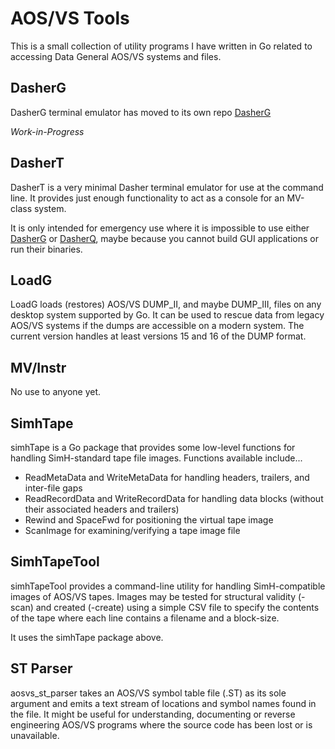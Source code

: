 # AOS/VS Tools

This is a small collection of utility programs I have written in Go related to accessing Data General AOS/VS systems and files.

## DasherG
DasherG terminal emulator has moved to its own repo  [DasherG](https://github.com/SMerrony/DasherG)

*Work-in-Progress*

## DasherT
DasherT is a very minimal Dasher terminal emulator for use at the command line.  It provides just enough functionality to act as a console for an MV-class system.

It is only intended for emergency use where it is impossible to use either [DasherG](https://github.com/SMerrony/DasherG) or [DasherQ](https://github.com/SMerrony/DasherQ), maybe because you cannot build GUI applications or run their binaries.

## LoadG
LoadG loads (restores) AOS/VS DUMP_II, and maybe DUMP_III, files on any desktop system supported by Go.  It can be used to rescue data from legacy AOS/VS systems if the dumps are accessible on a modern system.  The current version handles at least versions 15 and 16 of the DUMP format.

## MV/Instr
No use to anyone yet.

## SimhTape
simhTape is a Go package that provides some low-level functions for handling SimH-standard tape file images.  Functions available include...
 * ReadMetaData and WriteMetaData for handling headers, trailers, and inter-file gaps
 * ReadRecordData and WriteRecordData for handling data blocks (without their associated headers and trailers)
 * Rewind and SpaceFwd for positioning the virtual tape image
 * ScanImage for examining/verifying a tape image file

## SimhTapeTool
simhTapeTool provides a command-line utility for handling SimH-compatible images of AOS/VS tapes.  Images may be tested for structural validity (-scan) and created (-create) using a simple CSV file to specify the contents of the tape where each line contains a filename and a block-size. 

It uses the simhTape package above.

## ST Parser
aosvs_st_parser takes an AOS/VS symbol table file (.ST) as its sole argument and emits a text stream of locations and symbol names found in the file.  It might be useful for understanding, documenting or reverse engineering AOS/VS programs where the source code has been lost or is unavailable.
